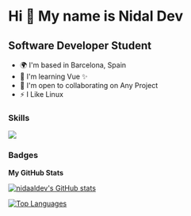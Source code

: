 Hi 👋 My name is Nidal Dev
==========================

Software Developer Student
---------------------

*   🌍  I'm based in Barcelona, Spain
*   🧠  I'm learning Vue ✨
*   🤝  I'm open to collaborating on Any Project
*   ⚡  I Like Linux

### Skills
<p align="left">
<img src="https://skillicons.dev/icons?i=html,css,js,ts,java,postgres,linux,wordpress,windows,vscode">

                    
 <!-- ### Socials -->
                  


### Badges

<b>My GitHub Stats</b>

<a href="http://www.github.com/nidaaldev"><img src="https://github-readme-stats.vercel.app/api?username=nidaaldev&show_icons=true&hide=&count_private=true&title_color=0891b2&text_color=ffffff&icon_color=0891b2&bg_color=1c1917&hide_border=true&show_icons=true" alt="nidaaldev's GitHub stats" /></a>

<a href="https://github.com/nidaaldev" align="left"><img src="https://github-readme-stats.vercel.app/api/top-langs/?username=nidaaldev&langs_count=10&title_color=0891b2&text_color=ffffff&icon_color=0891b2&bg_color=1c1917&hide_border=true&locale=en&custom_title=Top%20%Languages" alt="Top Languages" /></a>
